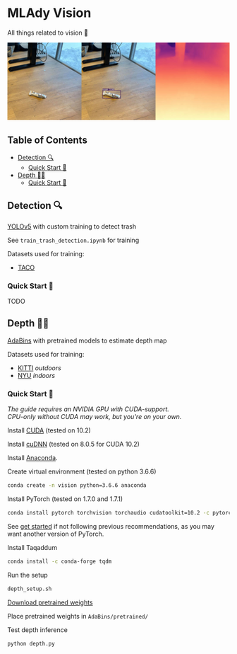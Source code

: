 # MLAdy Vision <!-- omit in toc -->

All things related to vision 👀

![vision](docs/vision.jpg)

## Table of Contents <!-- omit in toc -->

- [Detection 🔍](#detection-)
  - [Quick Start 🚀](#quick-start-)
- [Depth 🤽‍♂️](#depth-️)
  - [Quick Start 🚀](#quick-start--1)

## Detection 🔍

[YOLOv5](https://github.com/ultralytics/yolov5) with custom training to detect trash

See `train_trash_detection.ipynb` for training

Datasets used for training:

- [TACO](http://tacodataset.org/)

### Quick Start 🚀

TODO

## Depth 🤽‍♂️

[AdaBins](https://github.com/shariqfarooq123/AdaBins) with pretrained models to estimate depth map

Datasets used for training:

- [KITTI](http://www.cvlibs.net/datasets/kitti/eval_depth_all.php) *outdoors*
- [NYU](https://cs.nyu.edu/~silberman/datasets/nyu_depth_v2.html) *indoors*


### Quick Start 🚀

_The guide requires an NVIDIA GPU with CUDA-support._  
_CPU-only without CUDA may work, but you're on your own._

Install [CUDA](https://developer.nvidia.com/cuda-toolkit-archive) (tested on 10.2)

Install [cuDNN](https://developer.nvidia.com/rdp/cudnn-download) (tested on 8.0.5 for CUDA 10.2)

Install [Anaconda](https://www.anaconda.com/products/individual).

Create virtual environment (tested on python 3.6.6)

```sh
conda create -n vision python=3.6.6 anaconda
```

Install PyTorch (tested on 1.7.0 and 1.7.1)

```sh
conda install pytorch torchvision torchaudio cudatoolkit=10.2 -c pytorch
```

See [get started](https://pytorch.org/get-started/locally/) if not following previous recommendations, as you may want another version of PyTorch.

Install Taqaddum

```sh
conda install -c conda-forge tqdm
```

Run the setup

```sh
depth_setup.sh
```

[Download pretrained weights](https://drive.google.com/drive/folders/1nYyaQXOBjNdUJDsmJpcRpu6oE55aQoLA?usp=sharing)

Place pretrained weights in `AdaBins/pretrained/`

Test depth inference

```sh
python depth.py
```
